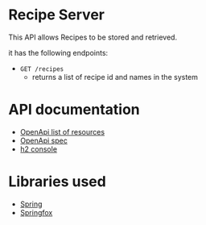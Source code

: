 # Recipe Server

This API allows Recipes to be stored and retrieved.

it has the following endpoints:

* `GET /recipes`
  * returns a list of recipe id and names in the system

# API documentation

* [OpenApi list of resources](http://localhost:8080/swagger-resources)
* [OpenApi spec](http://localhost:8080//v3/api-docs)
* [h2 console](http://localhost:8080/h2-console)

# Libraries used

* [Spring](http://spring.io/)
* [Springfox](https://github.com/springfox/springfox)
